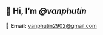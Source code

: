 👋 **Hi, I’m *@vanphutin***  
---

📧 **Email:** [vanphutin2902@gmail.com](mailto:vanphutin2902@gmail.com)  

